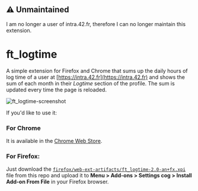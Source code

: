 ## ⚠️ Unmaintained
I am no longer a user of intra.42.fr, therefore I can no longer maintain this extension.

# ft_logtime
A simple extension for Firefox and Chrome that sums up the daily hours of log time of a user at [https://intra.42.fr](https://intra.42.fr) and shows the sum of each month in their *Logtime* section of the profile.
The sum is updated every time the page is reloaded.

![ft_logtime-screenshot](https://user-images.githubusercontent.com/6943864/103114500-19958980-465f-11eb-948f-464ec20f17a6.png)

If you'd like to use it:

### For Chrome
It is available in the [Chrome Web Store](https://chrome.google.com/webstore/detail/ftlogtime/mnohnflacgkmhaocfhhmjeeciibiciep).

### For Firefox:
Just download the [`firefox/web-ext-artifacts/ft_logtime-2.0-an+fx.xpi`](https://github.com/mohamedhaddi/ft_logtime/blob/main/firefox/web-ext-artifacts/ft_logtime-2.0-an%2Bfx.xpi) file from this repo and upload it to **Menu > Add-ons > Settings cog > Install Add-on From File** in your Firefox browser.
